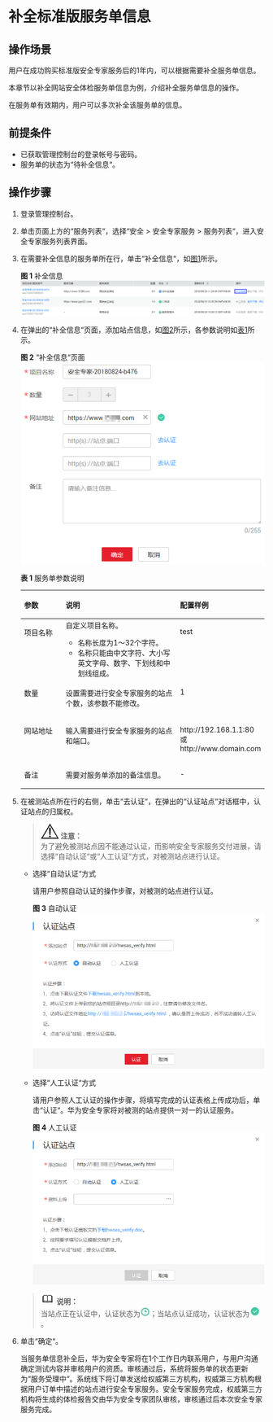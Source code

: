 # 补全标准版服务单信息<a name="ses_01_0049"></a>

## 操作场景<a name="section2425549414337"></a>

用户在成功购买标准版安全专家服务后的1年内，可以根据需要补全服务单信息。

本章节以补全网站安全体检服务单信息为例，介绍补全服务单信息的操作。

在服务单有效期内，用户可以多次补全该服务单的信息。

## 前提条件<a name="section2256777914731"></a>

-   已获取管理控制台的登录帐号与密码。
-   服务单的状态为“待补全信息“。

## 操作步骤<a name="section675742633212"></a>

1.  登录管理控制台。
2.  单击页面上方的“服务列表“，选择“安全  \>  安全专家服务  \>  服务列表“，进入安全专家服务列表界面。
3.  在需要补全信息的服务单所在行，单击“补全信息“，如[图1](#fig43913344011)所示。

    **图 1**  补全信息<a name="fig43913344011"></a>  
    ![](figures/补全信息.png "补全信息")

4.  在弹出的“补全信息“页面，添加站点信息，如[图2](#fig182843301274)所示，各参数说明如[表1](#table15289430182714)所示。

    **图 2** “补全信息“页面<a name="fig182843301274"></a>  
    ![](figures/补全信息页面.png "补全信息页面")

    **表 1**  服务单参数说明

    <a name="table15289430182714"></a>
    <table><thead align="left"><tr id="row1029223020277"><th class="cellrowborder" valign="top" width="19.470000000000002%" id="mcps1.2.4.1.1"><p id="p3294630102711"><a name="p3294630102711"></a><a name="p3294630102711"></a>参数</p>
    </th>
    <th class="cellrowborder" valign="top" width="54.11%" id="mcps1.2.4.1.2"><p id="p429673012711"><a name="p429673012711"></a><a name="p429673012711"></a>说明</p>
    </th>
    <th class="cellrowborder" valign="top" width="26.419999999999998%" id="mcps1.2.4.1.3"><p id="p0297173012275"><a name="p0297173012275"></a><a name="p0297173012275"></a>配置样例</p>
    </th>
    </tr>
    </thead>
    <tbody><tr id="row17299133052716"><td class="cellrowborder" valign="top" width="19.470000000000002%" headers="mcps1.2.4.1.1 "><p id="p9301163072719"><a name="p9301163072719"></a><a name="p9301163072719"></a>项目名称</p>
    </td>
    <td class="cellrowborder" valign="top" width="54.11%" headers="mcps1.2.4.1.2 "><div class="p" id="p1930214305271"><a name="p1930214305271"></a><a name="p1930214305271"></a>自定义项目名称。<a name="ul1130319300275"></a><a name="ul1130319300275"></a><ul id="ul1130319300275"><li>名称长度为1～32个字符。</li><li>名称只能由中文字符、大小写英文字母、数字、下划线和中划线组成。</li></ul>
    </div>
    </td>
    <td class="cellrowborder" valign="top" width="26.419999999999998%" headers="mcps1.2.4.1.3 "><p id="p1230603022712"><a name="p1230603022712"></a><a name="p1230603022712"></a>test</p>
    </td>
    </tr>
    <tr id="row11306130122715"><td class="cellrowborder" valign="top" width="19.470000000000002%" headers="mcps1.2.4.1.1 "><p id="p18308123010279"><a name="p18308123010279"></a><a name="p18308123010279"></a>数量</p>
    </td>
    <td class="cellrowborder" valign="top" width="54.11%" headers="mcps1.2.4.1.2 "><p id="p15310330152714"><a name="p15310330152714"></a><a name="p15310330152714"></a>设置需要进行安全专家服务的站点个数，该参数不能修改。</p>
    </td>
    <td class="cellrowborder" valign="top" width="26.419999999999998%" headers="mcps1.2.4.1.3 "><p id="p93111300273"><a name="p93111300273"></a><a name="p93111300273"></a>1</p>
    </td>
    </tr>
    <tr id="row183116304273"><td class="cellrowborder" valign="top" width="19.470000000000002%" headers="mcps1.2.4.1.1 "><p id="p163141030122716"><a name="p163141030122716"></a><a name="p163141030122716"></a>网站地址</p>
    </td>
    <td class="cellrowborder" valign="top" width="54.11%" headers="mcps1.2.4.1.2 "><p id="p12315830102716"><a name="p12315830102716"></a><a name="p12315830102716"></a>输入需要进行安全专家服务的站点和端口。</p>
    </td>
    <td class="cellrowborder" valign="top" width="26.419999999999998%" headers="mcps1.2.4.1.3 "><p id="p331663042720"><a name="p331663042720"></a><a name="p331663042720"></a>h<span></span>ttp://192.168.1.1:80或h<span></span>ttp://www.domain.com</p>
    </td>
    </tr>
    <tr id="row1131611303279"><td class="cellrowborder" valign="top" width="19.470000000000002%" headers="mcps1.2.4.1.1 "><p id="p331715302276"><a name="p331715302276"></a><a name="p331715302276"></a>备注</p>
    </td>
    <td class="cellrowborder" valign="top" width="54.11%" headers="mcps1.2.4.1.2 "><p id="p15318193022711"><a name="p15318193022711"></a><a name="p15318193022711"></a>需要对服务单添加的备注信息。</p>
    </td>
    <td class="cellrowborder" valign="top" width="26.419999999999998%" headers="mcps1.2.4.1.3 "><p id="p193181930142718"><a name="p193181930142718"></a><a name="p193181930142718"></a>-</p>
    </td>
    </tr>
    </tbody>
    </table>

5.  在被测站点所在行的右侧，单击“去认证“，在弹出的“认证站点“对话框中，认证站点的归属权。

    >![](public_sys-resources/icon-notice.gif) **注意：**   
    >为了避免被测站点因不能通过认证，而影响安全专家服务交付进展，请选择“自动认证“或“人工认证“方式，对被测站点进行认证。  

    -   选择“自动认证“方式

        请用户参照自动认证的操作步骤，对被测的站点进行认证。

        **图 3**  自动认证<a name="fig73915517614"></a>  
        ![](figures/自动认证.png "自动认证")

    -   选择“人工认证“方式

        请用户参照人工认证的操作步骤，将填写完成的认证表格上传成功后，单击“认证“。华为安全专家将对被测的站点提供一对一的认证服务。

        **图 4**  人工认证<a name="fig11624193917619"></a>  
        ![](figures/人工认证.png "人工认证")


    >![](public_sys-resources/icon-note.gif) **说明：**   
    >当站点正在认证中，认证状态为![](figures/未认证图标.png)；当站点认证成功，认证状态为![](figures/已认证图标.png)。  

6.  单击“确定“。

    当服务单信息补全后，华为安全专家将在1个工作日内联系用户，与用户沟通确定测试内容并审核用户的资质。审核通过后，系统将服务单的状态更新为“服务受理中“。系统线下将订单发送给权威第三方机构，权威第三方机构根据用户订单中描述的站点进行安全专家服务。安全专家服务完成，权威第三方机构将生成的体检报告交由华为安全专家团队审核，审核通过后本次安全专家服务完成。


